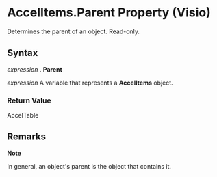 
# AccelItems.Parent Property (Visio)

Determines the parent of an object. Read-only.


## Syntax

 _expression_ . **Parent**

 _expression_ A variable that represents a **AccelItems** object.


### Return Value

AccelTable


## Remarks


 **Note**  

In general, an object's parent is the object that contains it.

